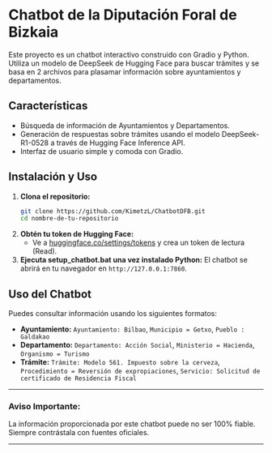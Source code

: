 # Chatbot de la Diputación Foral de Bizkaia

Este proyecto es un chatbot interactivo construido con Gradio y Python. Utiliza un modelo de DeepSeek de Hugging Face para buscar trámites y se basa en 2 archivos para plasamar información sobre ayuntamientos y departamentos.

## Características

* Búsqueda de información de Ayuntamientos y Departamentos.
* Generación de respuestas sobre trámites usando el modelo DeepSeek-R1-0528 a través de Hugging Face Inference API.
* Interfaz de usuario simple y comoda con Gradio.

## Instalación y Uso

1.  **Clona el repositorio:**
    ```bash
    git clone https://github.com/KimetzL/ChatbotDFB.git
    cd nombre-de-tu-repositorio
    ```
2.  **Obtén tu token de Hugging Face:**
    * Ve a [huggingface.co/settings/tokens](https://huggingface.co/settings/tokens) y crea un token de lectura (Read).
3.  **Ejecuta setup_chatbot.bat una vez instalado Python:**
    El chatbot se abrirá en tu navegador en `http://127.0.0.1:7860`.

## Uso del Chatbot

Puedes consultar información usando los siguientes formatos:

* **Ayuntamiento:** `Ayuntamiento: Bilbao`, `Municipio = Getxo`, `Pueblo : Galdakao`
* **Departamento:** `Departamento: Acción Social`, `Ministerio = Hacienda`, `Organismo = Turismo`
* **Trámite:** `Trámite: Modelo 561. Impuesto sobre la cerveza`, `Procedimiento = Reversión de expropiaciones`, `Servicio: Solicitud de certificado de Residencia Fiscal`

---
### Aviso Importante:
La información proporcionada por este chatbot puede no ser 100% fiable. Siempre contrástala con fuentes oficiales.

---
